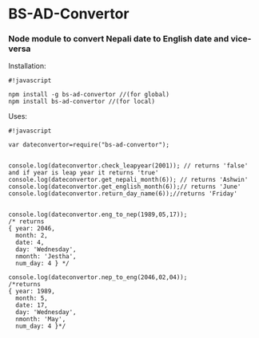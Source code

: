 # **BS-AD-Convertor** #

### Node module to convert Nepali date to English date and vice-versa  ###
Installation: 

```
#!javascript

npm install -g bs-ad-convertor //(for global)
npm install bs-ad-convertor //(for local)
```


Uses: 

```
#!javascript

var dateconvertor=require("bs-ad-convertor");
	

console.log(dateconvertor.check_leapyear(2001)); // returns 'false' and if year is leap year it returns 'true'
console.log(dateconvertor.get_nepali_month(6)); // returns 'Ashwin'
console.log(dateconvertor.get_english_month(6));// returns 'June'
console.log(dateconvertor.return_day_name(6));//returns 'Friday' 


console.log(dateconvertor.eng_to_nep(1989,05,17)); 
/* returns
{ year: 2046,
  month: 2,
  date: 4,
  day: 'Wednesday',
  nmonth: 'Jestha',
  num_day: 4 } */

console.log(dateconvertor.nep_to_eng(2046,02,04));
/*returns
{ year: 1989,
  month: 5,
  date: 17,
  day: 'Wednesday',
  nmonth: 'May',
  num_day: 4 }*/

```